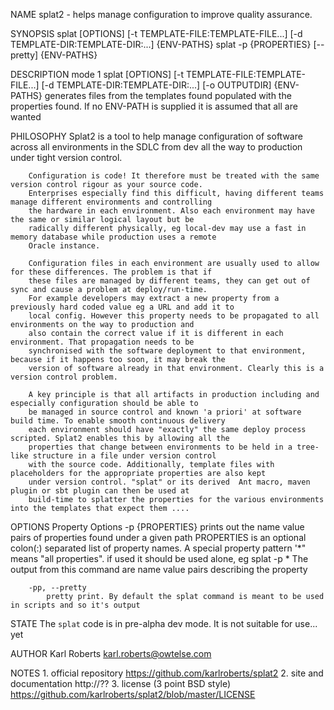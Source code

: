 NAME
        splat2 - helps manage configuration to improve quality assurance.

SYNOPSIS
        splat [OPTIONS] [-t TEMPLATE-FILE:TEMPLATE-FILE...] [-d TEMPLATE-DIR:TEMPLATE-DIR:...] {ENV-PATHS}
        splat -p {PROPERTIES} [--pretty] {ENV-PATHS}


DESCRIPTION
        mode 1
            splat [OPTIONS] [-t TEMPLATE-FILE:TEMPLATE-FILE...] [-d TEMPLATE-DIR:TEMPLATE-DIR:...] [-o OUTPUTDIR] {ENV-PATHS}
                generates files from the templates found populated with the properties found.
                If no ENV-PATH is supplied it is assumed that all are wanted


PHILOSOPHY
        Splat2 is a tool to help manage configuration of software across all environments in the SDLC from dev all the
        way to production under tight version control.

        Configuration is code! It therefore must be treated with the same version control rigour as your source code.
        Enterprises especially find this difficult, having different teams manage different environments and controlling
        the hardware in each environment. Also each environment may have the same or similar logical layout but be
        radically different physically, eg local-dev may use a fast in memory database while production uses a remote
        Oracle instance.

        Configuration files in each environment are usually used to allow for these differences. The problem is that if
        these files are managed by different teams, they can get out of sync and cause a problem at deploy/run-time.
        For example developers may extract a new property from a previously hard coded value eg a URL and add it to
        local config. However this property needs to be propagated to all environments on the way to production and
        also contain the correct value if it is different in each environment. That propagation needs to be
        synchronised with the software deployment to that environment, because if it happens too soon, it may break the
        version of software already in that environment. Clearly this is a version control problem.

        A key principle is that all artifacts in production including and especially configuration should be able to
        be managed in source control and known 'a priori' at software build time. To enable smooth continuous delivery
        each environment should have "exactly" the same deploy process scripted. Splat2 enables this by allowing all the
        properties that change between environments to be held in a tree-like structure in a file under version control
        with the source code. Additionally, template files with placeholders for the appropriate properties are also kept
        under version control. "splat" or its derived  Ant macro, maven plugin or sbt plugin can then be used at
        build-time to splatter the properties for the various environments into the templates that expect them ....

OPTIONS
    Property Options
        -p {PROPERTIES}
            prints out the name value pairs of properties found under a given path
            PROPERTIES is an optional colon(:) separated list of property names.
            A special property pattern '*" means "all properties". if used it should be used alone, eg
            splat -p *
            The output from this command are name value pairs describing the property

        -pp, --pretty
            pretty print. By default the splat command is meant to be used in scripts and so it's output





STATE
        The `splat` code is in pre-alpha dev mode. It is not suitable for use... yet



AUTHOR
        Karl Roberts <karl.roberts@owtelse.com>

NOTES
        1. official repository
           https://github.com/karlroberts/splat2
        2. site and documentation
           http://??
        3. license (3 point BSD style)
           https://github.com/karlroberts/splat2/blob/master/LICENSE
